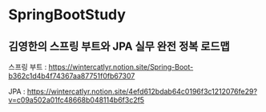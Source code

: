 # SpringBootStudy
## 김영한의 스프링 부트와 JPA 실무 완전 정복 로드맵

스프링 부트 : <https://wintercatlyr.notion.site/Spring-Boot-b362c1d4b4f74367aa87751f0fb67307>

JPA : <https://wintercatlyr.notion.site/4efd612bdab64c0196f3c1212076fe29?v=c09a502a01fc48668b048114b6f3c2f5>
